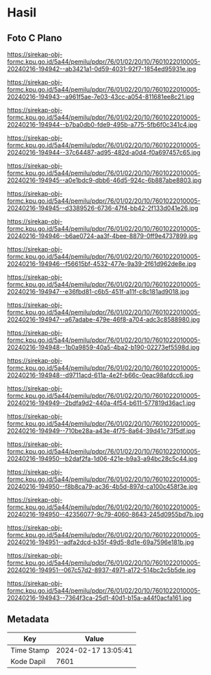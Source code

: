 # Hasil

## Foto C Plano

https://sirekap-obj-formc.kpu.go.id/5a44/pemilu/pdpr/76/01/02/20/10/7601022010005-20240216-194942--ab3421a1-0d59-4031-92f7-1854ed95931e.jpg

https://sirekap-obj-formc.kpu.go.id/5a44/pemilu/pdpr/76/01/02/20/10/7601022010005-20240216-194943--a961f5ae-7e03-43cc-a054-811681ee8c21.jpg

https://sirekap-obj-formc.kpu.go.id/5a44/pemilu/pdpr/76/01/02/20/10/7601022010005-20240216-194944--b7ba0db0-fde9-495b-a775-5fb6f0c341c4.jpg

https://sirekap-obj-formc.kpu.go.id/5a44/pemilu/pdpr/76/01/02/20/10/7601022010005-20240216-194944--37c64487-ad95-482d-a0d4-f0a697457c65.jpg

https://sirekap-obj-formc.kpu.go.id/5a44/pemilu/pdpr/76/01/02/20/10/7601022010005-20240216-194945--a0e1bdc9-dbb6-46d5-924c-6b887abe8803.jpg

https://sirekap-obj-formc.kpu.go.id/5a44/pemilu/pdpr/76/01/02/20/10/7601022010005-20240216-194945--d3389526-6736-47f4-bb42-2f133d041e26.jpg

https://sirekap-obj-formc.kpu.go.id/5a44/pemilu/pdpr/76/01/02/20/10/7601022010005-20240216-194946--b6ae0724-aa3f-4bee-8879-0ff9e4737899.jpg

https://sirekap-obj-formc.kpu.go.id/5a44/pemilu/pdpr/76/01/02/20/10/7601022010005-20240216-194946--f56615bf-4532-477e-9a39-2f61d962de8e.jpg

https://sirekap-obj-formc.kpu.go.id/5a44/pemilu/pdpr/76/01/02/20/10/7601022010005-20240216-194947--e36fbd81-c6b5-451f-a11f-c8c181ad9018.jpg

https://sirekap-obj-formc.kpu.go.id/5a44/pemilu/pdpr/76/01/02/20/10/7601022010005-20240216-194947--a67adabe-479e-46f8-a704-adc3c8588980.jpg

https://sirekap-obj-formc.kpu.go.id/5a44/pemilu/pdpr/76/01/02/20/10/7601022010005-20240216-194948--1b0a9859-40a5-4ba2-b190-02273ef5598d.jpg

https://sirekap-obj-formc.kpu.go.id/5a44/pemilu/pdpr/76/01/02/20/10/7601022010005-20240216-194948--d9711acd-611a-4e2f-b66c-0eac98afdcc6.jpg

https://sirekap-obj-formc.kpu.go.id/5a44/pemilu/pdpr/76/01/02/20/10/7601022010005-20240216-194949--2bdfa9d2-440a-4f54-b611-577819d36ac1.jpg

https://sirekap-obj-formc.kpu.go.id/5a44/pemilu/pdpr/76/01/02/20/10/7601022010005-20240216-194949--710be28a-a43e-4f75-8a64-39d41c73f5df.jpg

https://sirekap-obj-formc.kpu.go.id/5a44/pemilu/pdpr/76/01/02/20/10/7601022010005-20240216-194950--b2daf2fa-1d06-421e-b9a3-a94bc28c5c44.jpg

https://sirekap-obj-formc.kpu.go.id/5a44/pemilu/pdpr/76/01/02/20/10/7601022010005-20240216-194950--f8b8ca79-ac36-4b5d-897d-ca100c458f3e.jpg

https://sirekap-obj-formc.kpu.go.id/5a44/pemilu/pdpr/76/01/02/20/10/7601022010005-20240216-194950--42356077-9c79-4060-8643-245d0955bd7b.jpg

https://sirekap-obj-formc.kpu.go.id/5a44/pemilu/pdpr/76/01/02/20/10/7601022010005-20240216-194951--adfa2dcd-b35f-49d5-8d1e-69a7596e181b.jpg

https://sirekap-obj-formc.kpu.go.id/5a44/pemilu/pdpr/76/01/02/20/10/7601022010005-20240216-194951--067c57d2-8937-4971-a172-514bc2c5b5de.jpg

https://sirekap-obj-formc.kpu.go.id/5a44/pemilu/pdpr/76/01/02/20/10/7601022010005-20240216-194943--7364f3ca-25d1-40d1-b15a-a44f0acfa161.jpg


## Metadata

| Key        | Value               |
| ---------- | ------------------- |
| Time Stamp | 2024-02-17 13:05:41 |
| Kode Dapil | 7601                |



